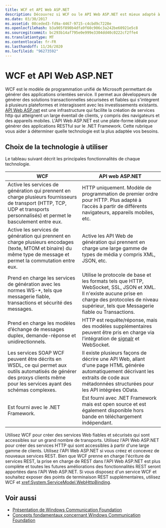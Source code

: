 ```yaml
---
title: WCF et API Web ASP.NET
description: Découvrez si WCF ou le API Web ASP.NET est mieux adapté à vos besoins en comparant les principales fonctionnalités de chaque technologie.
ms.date: 03/30/2017
ms.assetid: 08ceded3-fd9a-4467-9715-c4cbd9c7228e
ms.openlocfilehash: b3a905f890b4dfa9f60c906c3a242be60921e5c8
ms.sourcegitcommit: bc293b14af795e0e999e3304dd40c0222cf2ffe4
ms.translationtype: MT
ms.contentlocale: fr-FR
ms.lasthandoff: 11/26/2020
ms.locfileid: "96273592"
---
```

# <a name="wcf-and-aspnet-web-api"></a>WCF et API Web ASP.NET

WCF est le modèle de programmation unifié de Microsoft permettant de générer des applications orientées service. Il permet aux développeurs de générer des solutions transactionnelles sécurisées et fiables qui s'intègrent à plusieurs plateformes et interagissent avec les investissements existants. [API Web ASP.net](https://www.asp.net/web-api) est une infrastructure qui facilite la création de services http qui atteignent un large éventail de clients, y compris des navigateurs et des appareils mobiles. L'API Web ASP.NET est une plate-forme idéale pour générer des applications RESTful sur le .NET Framework. Cette rubrique vous aider à déterminer quelle technologie est la plus adaptée vos besoins.  
  
## <a name="choosing-which-technology-to-use"></a>Choix de la technologie à utiliser  

 Le tableau suivant décrit les principales fonctionnalités de chaque technologie.  
  
|WCF|API web ASP.NET|  
|---------|---------------------|  
|Active les services de génération qui prennent en charge plusieurs fournisseurs de transport (HTTP, TCP, UDP et transports personnalisés) et permet le basculement entre eux.|HTTP uniquement. Modèle de programmation de premier ordre pour HTTP. Plus adapté à l’accès à partir de différents navigateurs, appareils mobiles, etc.|  
|Active les services de génération qui prennent en charge plusieurs encodages (texte, MTOM et binaire) du même type de message et permet la commutation entre eux.|Active les API Web de génération qui prennent en charge une large gamme de types de média y compris XML, JSON, etc.|  
|Prend en charge les services de génération avec les normes WS-*, tels que messagerie fiable, transactions et sécurité des messages.|Utilise le protocole de base et les formats tels que HTTP, WebSocket, SSL, JSON et XML. Il n'existe aucune prise en charge des protocoles de niveau supérieur, tels que Messagerie fiable ou Transactions.|  
|Prend en charge les modèles d’échange de messages duplex, demande-réponse et unidirectionnels.|HTTP est requête/réponse, mais des modèles supplémentaires peuvent être pris en charge via l’intégration de [signalr](https://github.com/SignalR/SignalR) et WebSocket.|  
|Les services SOAP WCF peuvent être décrits en WSDL, ce qui permet aux outils automatisés de générer des proxys clients même pour les services ayant des schémas complexes.|Il existe plusieurs façons de décrire une API Web, allant d'une page HTML générée automatiquement décrivant les extraits de code aux métadonnées structurées pour les API intégrées OData.|  
|Est fourni avec le .NET Framework.|Est fourni avec .NET Framework mais est open source et est également disponible hors bande en téléchargement indépendant.|  
  
 Utilisez WCF pour créer des services Web fiables et sécurisés qui sont accessibles sur un grand nombre de transports. Utilisez l'API Web ASP.NET pour créer des services HTTP qui sont accessibles à partir d'une large gamme de clients. Utilisez l'API Web ASP.NET si vous créez et concevez de nouveaux services REST. Bien que WCF prenne en charge l'écriture de services REST, la prise en charge de REST dans l'API Web ASP.NET est plus complète et toutes les futures améliorations des fonctionnalités REST seront apportées dans l'API Web ASP.NET. Si vous disposez d'un service WCF et souhaitez exposer des points de terminaison REST supplémentaires, utilisez WCF et <xref:System.ServiceModel.WebHttpBinding>.  
  
## <a name="see-also"></a>Voir aussi

- [Présentation de Windows Communication Foundation](whats-wcf.md)
- [Concepts fondamentaux concernant Windows Communication Foundation](fundamental-concepts.md)
